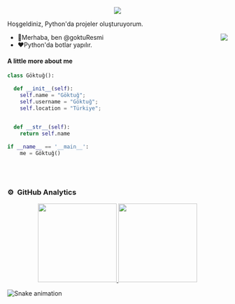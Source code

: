 <p align="center">
  <a align="center"><img src="https://readme-typing-svg.herokuapp.com?&font=IBM+Plex+Sans&color=F72EE2&size=25&lines=Hoşgeldiniz+GitHub+Profilime!;I'm+a+competitive+programmer;I'm+a+Python+developer" /></a>
</p>
<p>Hoşgeldiniz, Python'da projeler oluşturuyorum.</p>
<img align="right" src="https://media.giphy.com/media/M9gbBd9nbDrOTu1Mqx/giphy.gif">
<ul>
  <li>👋Merhaba, ben @goktuResmi</li>
  <li>❤️Python'da botlar yapılır.</li>
</ul>

#### A little more about me
```python
class Göktuğ():
    
  def __init__(self):
    self.name = "Göktuğ";
    self.username = "Göktuğ";
    self.location = "Türkiye";

    
  def __str__(self):
    return self.name
    
if __name__ == '__main__':
    me = Göktuğ()
````

<br><br>
### ⚙️ &nbsp;GitHub Analytics

<p align="center">
<a href="https://github.com/gktg0011">
  <img height="180em" src="https://github-readme-stats-eight-theta.vercel.app/api?username=maybeslow&show_icons=true&theme=algolia&include_all_commits=true&count_private=true"/>
  <img height="180em" src="https://github-readme-stats-eight-theta.vercel.app/api/top-langs/?username=goktug&layout=compact&langs_count=8&theme=algolia"/>
</a>
</p>

![Snake animation](https://github.com/mirsaid-mirzohidov/mirsaid-mirzohidov/blob/output/github-contribution-grid-snake.svg)
